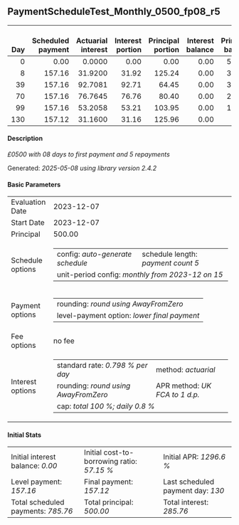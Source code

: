 <h2>PaymentScheduleTest_Monthly_0500_fp08_r5</h2>
<table>
    <thead style="vertical-align: bottom;">
        <th style="text-align: right;">Day</th>
        <th style="text-align: right;">Scheduled payment</th>
        <th style="text-align: right;">Actuarial interest</th>
        <th style="text-align: right;">Interest portion</th>
        <th style="text-align: right;">Principal portion</th>
        <th style="text-align: right;">Interest balance</th>
        <th style="text-align: right;">Principal balance</th>
        <th style="text-align: right;">Total actuarial interest</th>
        <th style="text-align: right;">Total interest</th>
        <th style="text-align: right;">Total principal</th>
    </thead>
    <tr style="text-align: right;">
        <td class="ci00">0</td>
        <td class="ci01" style="white-space: nowrap;">0.00</td>
        <td class="ci02">0.0000</td>
        <td class="ci03">0.00</td>
        <td class="ci04">0.00</td>
        <td class="ci05">0.00</td>
        <td class="ci06">500.00</td>
        <td class="ci07">0.0000</td>
        <td class="ci08">0.00</td>
        <td class="ci09">0.00</td>
    </tr>
    <tr style="text-align: right;">
        <td class="ci00">8</td>
        <td class="ci01" style="white-space: nowrap;">157.16</td>
        <td class="ci02">31.9200</td>
        <td class="ci03">31.92</td>
        <td class="ci04">125.24</td>
        <td class="ci05">0.00</td>
        <td class="ci06">374.76</td>
        <td class="ci07">31.9200</td>
        <td class="ci08">31.92</td>
        <td class="ci09">125.24</td>
    </tr>
    <tr style="text-align: right;">
        <td class="ci00">39</td>
        <td class="ci01" style="white-space: nowrap;">157.16</td>
        <td class="ci02">92.7081</td>
        <td class="ci03">92.71</td>
        <td class="ci04">64.45</td>
        <td class="ci05">0.00</td>
        <td class="ci06">310.31</td>
        <td class="ci07">124.6281</td>
        <td class="ci08">124.63</td>
        <td class="ci09">189.69</td>
    </tr>
    <tr style="text-align: right;">
        <td class="ci00">70</td>
        <td class="ci01" style="white-space: nowrap;">157.16</td>
        <td class="ci02">76.7645</td>
        <td class="ci03">76.76</td>
        <td class="ci04">80.40</td>
        <td class="ci05">0.00</td>
        <td class="ci06">229.91</td>
        <td class="ci07">201.3926</td>
        <td class="ci08">201.39</td>
        <td class="ci09">270.09</td>
    </tr>
    <tr style="text-align: right;">
        <td class="ci00">99</td>
        <td class="ci01" style="white-space: nowrap;">157.16</td>
        <td class="ci02">53.2058</td>
        <td class="ci03">53.21</td>
        <td class="ci04">103.95</td>
        <td class="ci05">0.00</td>
        <td class="ci06">125.96</td>
        <td class="ci07">254.5984</td>
        <td class="ci08">254.60</td>
        <td class="ci09">374.04</td>
    </tr>
    <tr style="text-align: right;">
        <td class="ci00">130</td>
        <td class="ci01" style="white-space: nowrap;">157.12</td>
        <td class="ci02">31.1600</td>
        <td class="ci03">31.16</td>
        <td class="ci04">125.96</td>
        <td class="ci05">0.00</td>
        <td class="ci06">0.00</td>
        <td class="ci07">285.7584</td>
        <td class="ci08">285.76</td>
        <td class="ci09">500.00</td>
    </tr>
</table>
<h4>Description</h4>
<p><i>£0500 with 08 days to first payment and 5 repayments</i></p>
<p>Generated: <i>2025-05-08 using library version 2.4.2</i></p>
<h4>Basic Parameters</h4>
<table>
    <tr>
        <td>Evaluation Date</td>
        <td>2023-12-07</td>
    </tr>
    <tr>
        <td>Start Date</td>
        <td>2023-12-07</td>
    </tr>
    <tr>
        <td>Principal</td>
        <td>500.00</td>
    </tr>
    <tr>
        <td>Schedule options</td>
        <td>
            <table>
                <tr>
                    <td>config: <i>auto-generate schedule</i></td>
                    <td>schedule length: <i><i>payment count</i> 5</i></td>
                </tr>
                <tr>
                    <td colspan="2" style="white-space: nowrap;">unit-period config: <i>monthly from 2023-12 on 15</i></td>
                </tr>
            </table>
        </td>
    </tr>
    <tr>
        <td>Payment options</td>
        <td>
            <table>
                <tr>
                    <td>rounding: <i>round using AwayFromZero</i></td>
                </tr>
                <tr>
                    <td>level-payment option: <i>lower&nbsp;final&nbsp;payment</i></td>
                </tr>
            </table>
        </td>
    </tr>
    <tr>
        <td>Fee options</td>
        <td>no fee
        </td>
    </tr>
    <tr>
        <td>Interest options</td>
        <td>
            <table>
                <tr>
                    <td>standard rate: <i>0.798 % per day</i></td>
                    <td>method: <i>actuarial</i></td>
                </tr>
                <tr>
                    <td>rounding: <i>round using AwayFromZero</i></td>
                    <td>APR method: <i>UK FCA to 1 d.p.</i></td>
                </tr>
                <tr>
                    <td colspan="2">cap: <i>total 100 %; daily 0.8 %</td>
                </tr>
            </table>
        </td>
    </tr>
</table>
<h4>Initial Stats</h4>
<table>
    <tr>
        <td>Initial interest balance: <i>0.00</i></td>
        <td>Initial cost-to-borrowing ratio: <i>57.15 %</i></td>
        <td>Initial APR: <i>1296.6 %</i></td>
    </tr>
    <tr>
        <td>Level payment: <i>157.16</i></td>
        <td>Final payment: <i>157.12</i></td>
        <td>Last scheduled payment day: <i>130</i></td>
    </tr>
    <tr>
        <td>Total scheduled payments: <i>785.76</i></td>
        <td>Total principal: <i>500.00</i></td>
        <td>Total interest: <i>285.76</i></td>
    </tr>
</table>